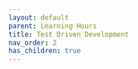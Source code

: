 ```yaml
---
layout: default
parent: Learning Hours
title: Test Driven Development
nav_order: 2
has_children: true
---
```

